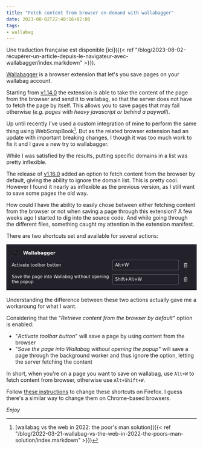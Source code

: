 ```yaml
---
title: "Fetch content from browser on-demand with wallabagger"
date: 2023-08-02T22:48:16+02:00
tags:
- wallabag
---
```


Une traduction française est disponible [ici]({{< ref "/blog/2023-08-02-récupérer-un-article-depuis-le-navigateur-avec-wallabagger/index.markdown" >}}).

[Wallabagger][1] is a browser extension that let's you save pages on your
wallabag account.

Starting from [v1.14.0][2] the extension is able to take the content of the
page from the browser and send it to wallabag, so that the server does not have
to fetch the page by itself. This allows you to save pages that may fail
otherwise (_e.g. pages with heavy javascript or behind a paywall_).

Up until recently I've used a custom integration of mine to perform the same
thing using WebScrapBook[^2]. But as the related browser extension had an
update with important breaking changes, I though it was too much work to fix it
and I gave a new try to wallabagger.

While I was satisfied by the results, putting specific domains in a list was
pretty inflexible.

The release of [v1.16.0][3] added an option to fetch content from the browser
by default, giving the ability to ignore the domain list. This is pretty cool.
However I found it nearly as inflexible as the previous version, as I still
want to save some pages the old way.

How could I have the ability to easily chose between either fetching content
from the browser or not when saving a page through this extension? A few weeks
ago I started to dig into the source code. And while going through the
different files, something caught my attention in the extension manifest.

There are two shortcuts set and available for several actions:

![Firefox extension shortcuts view of wallabagger](firefox-shortcuts.png)

Understanding the difference between these two actions actually gave me a
workaroung for what I want.

Considering that the "_Retrieve content from the browser by default_" option is
enabled:

* "_Activate toolbar button_" will save a page by using content from the browser
* "_Save the page into Wallabag without opening the popup_" will save a
  page through the background worker and thus ignore the option, letting the
  server fetching the content

In short, when you're on a page you want to save on wallabag, use `Alt+W` to
fetch content from browser, otherwise use `Alt+Shift+W`.

Follow [these instructions][4] to change these shortcuts on Firefox. I guess
there's a similar way to change them on Chrome-based browsers.

_Enjoy_

[1]: https://wallabag.github.io/wallabagger/
[2]: https://github.com/wallabag/wallabagger/releases/tag/v1.14.0
[3]: https://github.com/wallabag/wallabagger/releases/tag/v1.16.0
[4]: https://support.mozilla.org/en-US/kb/manage-extension-shortcuts-firefox
[^2]: [wallabag vs the web in 2022: the poor's man solution]({{< ref "/blog/2022-03-21-wallabag-vs-the-web-in-2022-the-poors-man-solution/index.markdown" >}})
